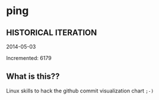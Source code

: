 # ping

## HISTORICAL ITERATION
2014-05-03

Incremented: 6179

## What is this?? 
Linux skills to hack the github commit visualization chart `;-)`
